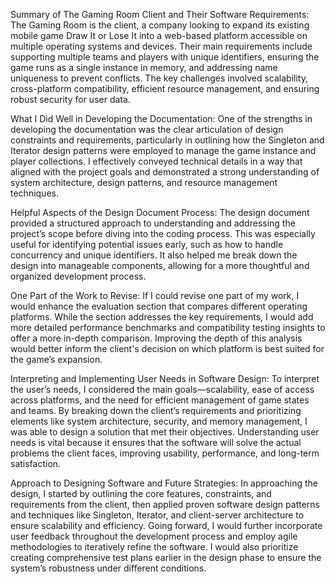 Summary of The Gaming Room Client and Their Software Requirements:
The Gaming Room is the client, a company looking to expand its existing mobile game 
Draw It or Lose It into a web-based platform accessible on multiple operating systems and devices. 
Their main requirements include supporting multiple teams and players with unique identifiers, 
ensuring the game runs as a single instance in memory, and addressing name uniqueness to prevent conflicts. 
The key challenges involved scalability, cross-platform compatibility, efficient resource management, 
and ensuring robust security for user data.

What I Did Well in Developing the Documentation:
One of the strengths in developing the documentation was the clear articulation of design constraints 
and requirements, particularly in outlining how the Singleton and Iterator design patterns were employed 
to manage the game instance and player collections. I effectively conveyed technical details in a way that 
aligned with the project goals and demonstrated a strong understanding of system architecture, 
design patterns, and resource management techniques.

Helpful Aspects of the Design Document Process:
The design document provided a structured approach to understanding and addressing the project’s scope 
before diving into the coding process. This was especially useful for identifying potential issues early, 
such as how to handle concurrency and unique identifiers. It also helped me break down the design into manageable 
components, allowing for a more thoughtful and organized development process.

One Part of the Work to Revise:
If I could revise one part of my work, I would enhance the evaluation section that compares different 
operating platforms. While the section addresses the key requirements, I would add more detailed performance 
benchmarks and compatibility testing insights to offer a more in-depth comparison. Improving the depth of this 
analysis would better inform the client's decision on which platform is best suited for the game’s expansion.

Interpreting and Implementing User Needs in Software Design:
To interpret the user’s needs, I considered the main goals—scalability, ease of access across platforms, 
and the need for efficient management of game states and teams. By breaking down the client’s requirements 
and prioritizing elements like system architecture, security, and memory management, I was able to design 
a solution that met their objectives. Understanding user needs is vital because it ensures that the software 
will solve the actual problems the client faces, improving usability, performance, and long-term satisfaction.

Approach to Designing Software and Future Strategies:
In approaching the design, I started by outlining the core features, constraints, and requirements from the client, 
then applied proven software design patterns and techniques like Singleton, Iterator, and client-server architecture 
to ensure scalability and efficiency. Going forward, I would further incorporate user feedback throughout the 
development process and employ agile methodologies to iteratively refine the software. I would also prioritize creating 
comprehensive test plans earlier in the design phase to ensure the system’s robustness under different conditions.
